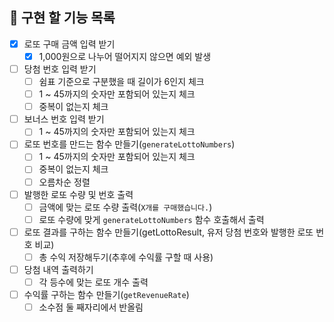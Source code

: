 ## 📝 구현 할 기능 목록

- [x] 로또 구매 금액 입력 받기
  - [x] 1,000원으로 나누어 떨어지지 않으면 예외 발생
- [ ] 당첨 번호 입력 받기
  - [ ] 쉼표 기준으로 구분했을 때 길이가 6인지 체크
  - [ ] 1 ~ 45까지의 숫자만 포함되어 있는지 체크
  - [ ] 중복이 없는지 체크
- [ ] 보너스 번호 입력 받기
  - [ ] 1 ~ 45까지의 숫자만 포함되어 있는지 체크
- [ ] 로또 번호를 만드는 함수 만들기(`generateLottoNumbers`)
  - [ ] 1 ~ 45까지의 숫자만 포함되어 있는지 체크
  - [ ] 중복이 없는지 체크
  - [ ] 오름차순 정렬
- [ ] 발행한 로또 수량 및 번호 출력
  - [ ] 금액에 맞는 로또 수량 출력(`X개를 구매했습니다.`)
  - [ ] 로또 수량에 맞게 `generateLottoNumbers` 함수 호출해서 출력
- [ ] 로또 결과를 구하는 함수 만들기(getLottoResult, 유저 당첨 번호와 발행한 로또 번호 비교)
  - [ ] 총 수익 저장해두기(추후에 수익률 구할 때 사용)
- [ ] 당첨 내역 출력하기
  - [ ] 각 등수에 맞는 로또 개수 출력
- [ ] 수익률 구하는 함수 만들기(`getRevenueRate`)
  - [ ] 소수점 둘 째자리에서 반올림
